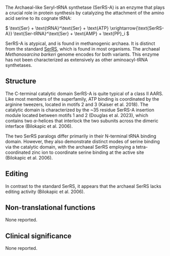 
The Archaeal-like   Seryl-tRNA synthetase (SerRS-A) is an enzyme that plays a crucial role in protein synthesis by catalyzing the attachment of the amino acid serine to its cognate tRNA:




$ \text{Ser} + \text{tRNA}^\text{Ser} + \text{ATP} \xrightarrow{\text{SerRS-A}} \text{Ser-tRNA}^\text{Ser} + \text{AMP} + \text{PP}_i  $




SerRS-A is atypical, and is found in methanogenic archaea. It is distinct from the standard [SerRS](/class2/ser1/), which is found in most organisms. The archaeal <i>Methanosarcina barkeri</i> genome encodes for both variants. This enzyme has not been characterized as extensively as other aminoacyl-tRNA synthetases. 


## Structure


The C-terminal catalytic domain SerRS-A is quite typical of a class II AARS. Like most members of the superfamily, ATP binding is coordinated by the arginine tweezers, located in motifs 2 and 3 (Kaiser et al. 2018). The catalytic domain is characterized by the ~35 residue SerRS-A insertion module located between motifs 1 and 2 (Douglas et al. 2023), which contains two $\alpha$-helices that interlock the two subunits across the dimeric interface (Bilokapic et al. 2006).


The two SerRS paralogs differ primarily in their N-terminal tRNA binding domain. However, they also demonstrate distinct modes of serine binding via the catalytic domain, with the archaeal SerRS employing a tetra-coordinated zinc ion to coordinate serine binding at the active site (Bilokapic et al. 2006). 




## Editing


In contrast to the standard SerRS, it appears that the archaeal SerRS lacks editing activity (Bilokapic et al. 2006).


## Non-translational functions
None reported.


## Clinical significance
None reported.



